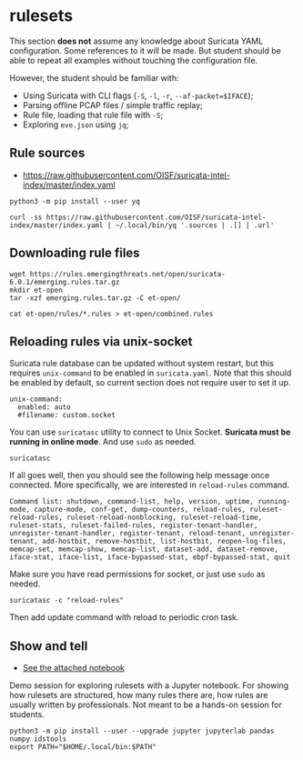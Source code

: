 # rulesets

This section **does not** assume any knowledge about Suricata YAML configuration. Some references to it will be made. But student should be able to repeat all examples without touching the configuration file.

However, the student should be familiar with:
* Using Suricata with CLI flags (`-S`, `-l`, `-r`, `--af-packet=$IFACE`);
* Parsing offline PCAP files / simple traffic replay;
* Rule file, loading that rule file with `-S`;
* Exploring `eve.json` using `jq`;

## Rule sources

* https://raw.githubusercontent.com/OISF/suricata-intel-index/master/index.yaml

```
python3 -m pip install --user yq
```

```
curl -ss https://raw.githubusercontent.com/OISF/suricata-intel-index/master/index.yaml | ~/.local/bin/yq '.sources | .[] | .url'
```

## Downloading rule files

```
wget https://rules.emergingthreats.net/open/suricata-6.0.1/emerging.rules.tar.gz
mkdir et-open
tar -xzf emerging.rules.tar.gz -C et-open/
```

```
cat et-open/rules/*.rules > et-open/combined.rules
```

## Reloading rules via unix-socket

Suricata rule database can be updated without system restart, but this requires `unix-command` to be enabled in `suricata.yaml`. Note that this should be enabled by default, so current section does not require user to set it up.

```
unix-command:
  enabled: auto
  #filename: custom.socket
```

You can use `suricatasc` utility to connect to Unix Socket. **Suricata must be running in online mode**. And use `sudo` as needed.

```
suricatasc
```

If all goes well, then you should see the following help message once connected. More specifically, we are interested in `reload-rules` command.

```
Command list: shutdown, command-list, help, version, uptime, running-mode, capture-mode, conf-get, dump-counters, reload-rules, ruleset-reload-rules, ruleset-reload-nonblocking, ruleset-reload-time, ruleset-stats, ruleset-failed-rules, register-tenant-handler, unregister-tenant-handler, register-tenant, reload-tenant, unregister-tenant, add-hostbit, remove-hostbit, list-hostbit, reopen-log-files, memcap-set, memcap-show, memcap-list, dataset-add, dataset-remove, iface-stat, iface-list, iface-bypassed-stat, ebpf-bypassed-stat, quit
```

Make sure you have read permissions for socket, or just use `sudo` as needed.

```
suricatasc -c "reload-rules"
```

Then add update command with reload to periodic cron task.

## Show and tell

* [See the attached notebook](/Suricata/rulesets/000-explore-rulesets.ipynb)

Demo session for exploring rulesets with a Jupyter notebook. For showing how rulesets are structured, how many rules there are, how rules are usually written by professionals. Not meant to be a hands-on session for students.

```
python3 -m pip install --user --upgrade jupyter jupyterlab pandas numpy idstools
export PATH="$HOME/.local/bin:$PATH"
```
